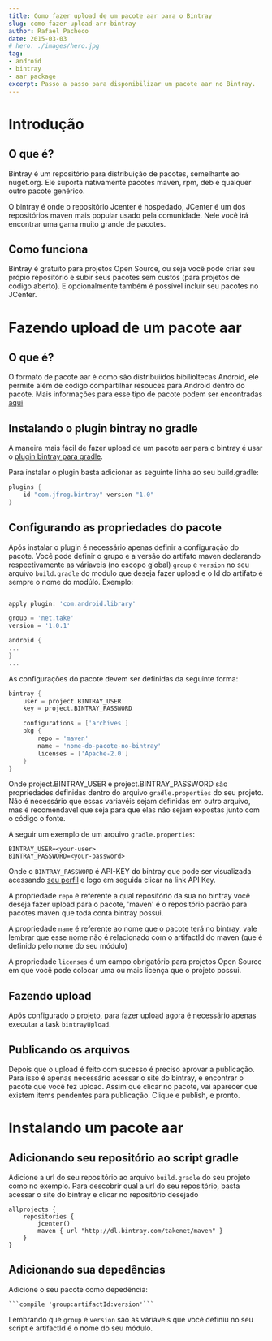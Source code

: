 ```yaml
---
title: Como fazer upload de um pacote aar para o Bintray
slug: como-fazer-upload-arr-bintray
author: Rafael Pacheco
date: 2015-03-03
# hero: ./images/hero.jpg
tag:
- android
- bintray
- aar package
excerpt: Passo a passo para disponibilizar um pacote aar no Bintray. 
---
```


# Introdução

## O que é?

Bintray é um repositório para distribuição de pacotes, semelhante ao nuget.org.  Ele suporta nativamente pacotes maven, rpm, deb 
e qualquer outro pacote genérico.

O bintray é onde o repositório Jcenter é hospedado, JCenter é um dos repositórios maven mais popular usado pela comunidade. 
Nele você irá encontrar uma gama muito grande de pacotes.

## Como funciona

Bintray é gratuito para projetos Open Source, ou seja você pode criar seu própio repositório e subir seus pacotes 
sem custos (para projetos de código aberto). E opcionalmente também é possível incluir seu pacotes no JCenter.

# Fazendo upload de um pacote aar

## O que é?

O formato de pacote aar é como são distribuiídos bibilioltecas Android, ele permite além de código compartilhar resouces para Android
dentro do pacote. Mais informações para esse tipo de pacote podem ser encontradas [aqui](http://tools.android.com/tech-docs/new-build-system/aar-format)

## Instalando o plugin bintray no gradle

A maneira mais fácil de fazer upload de um pacote aar para o bintray é usar o [plugin bintray para gradle](https://github.com/bintray/gradle-bintray-plugin).

Para instalar o plugin basta adicionar as seguinte linha ao seu build.gradle:

```groovy
plugins {
    id "com.jfrog.bintray" version "1.0"
}
```
## Configurando as propriedades do pacote

Após instalar o plugin é necessário apenas definir a configuração do pacote. Você pode definir o grupo e a versão do artifato 
maven declarando respectivamente as váriaveis (no escopo global) ```group``` e ```version``` no seu arquivo ```build.gradle``` do modulo que deseja fazer
upload e o Id do artifato é sempre o nome do modúlo. Exemplo:

```groovy

apply plugin: 'com.android.library'

group = 'net.take'
version = '1.0.1'

android {
...
}
...

```

As configurações do pacote devem ser definidas da seguinte forma:

```groovy
bintray {
    user = project.BINTRAY_USER
    key = project.BINTRAY_PASSWORD

    configurations = ['archives'] 
    pkg {
        repo = 'maven'
        name = 'nome-do-pacote-no-bintray'
        licenses = ['Apache-2.0']
    }
}
```

Onde project.BINTRAY_USER e project.BINTRAY_PASSWORD são propriedades definidas dentro do arquivo ```gradle.properties``` do 
seu projeto. Não é necessário que essas variavéis sejam definidas em outro arquivo, mas é recomendavel que seja para que elas
não sejam expostas junto com o código o fonte.

A seguir um exemplo de um arquivo  ```gradle.properties```:
```
BINTRAY_USER=<your-user>
BINTRAY_PASSWORD=<your-password>
```

Onde o ```BINTRAY_PASSWORD``` é API-KEY do bintray que pode ser visualizada acessando [seu perfil](https://bintray.com/profile/edit)
e logo em seguida clicar na link API Key.

A propriedade ```repo``` é referente a qual repositório da sua no bintray você deseja fazer upload para o pacote, 'maven'
é o repositório padrão para pacotes maven que toda conta bintray possui.

A propriedade ```name``` é referente ao nome que o pacote terá no bintray, vale lembrar que esse nome não é relacionado
com o artifactId do maven (que é definido pelo nome do seu módulo) 

A propriedade ```licenses``` é um campo obrigatório para projetos Open Source em que você pode colocar uma ou mais licença
que o projeto possui.

## Fazendo upload

Após configurado o projeto, para fazer upload agora é necessário apenas executar a task ```bintrayUpload```.

## Publicando os arquivos

Depois que o upload é feito com sucesso é preciso aprovar a publicação. Para isso é apenas necessário acessar o site do 
bintray, e encontrar o pacote que você fez upload. Assim que clicar no pacote, vai aparecer que existem items pendentes para
publicação. Clique e publish, e pronto.

# Instalando um pacote aar

## Adicionando seu repositório ao script gradle

Adicione a url do seu repositório ao arquivo ```build.gradle``` do seu projeto como no exemplo.
Para descobrir qual a url do seu repositório, basta acessar o site do bintray e clicar no repositório desejado

```
allprojects {
    repositories {
        jcenter()
        maven { url "http://dl.bintray.com/takenet/maven" }
    }
}
```

## Adicionando sua depedências

Adicione o seu pacote como depedência:

    ```compile 'group:artifactId:version'```
    
Lembrando que ```group``` e ```version``` são as váriaveis que você definiu no seu script e artifactId é o nome do seu módulo.
